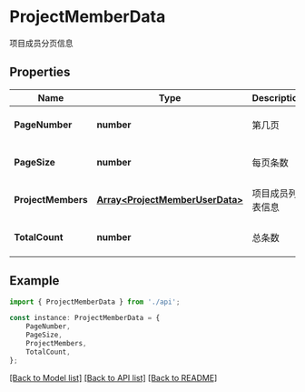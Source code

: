 # ProjectMemberData

项目成员分页信息

## Properties

Name | Type | Description | Notes
------------ | ------------- | ------------- | -------------
**PageNumber** | **number** | 第几页 | [optional] [default to undefined]
**PageSize** | **number** | 每页条数 | [optional] [default to undefined]
**ProjectMembers** | [**Array&lt;ProjectMemberUserData&gt;**](ProjectMemberUserData.md) | 项目成员列表信息 | [optional] [default to undefined]
**TotalCount** | **number** | 总条数 | [optional] [default to undefined]

## Example

```typescript
import { ProjectMemberData } from './api';

const instance: ProjectMemberData = {
    PageNumber,
    PageSize,
    ProjectMembers,
    TotalCount,
};
```

[[Back to Model list]](../README.md#documentation-for-models) [[Back to API list]](../README.md#documentation-for-api-endpoints) [[Back to README]](../README.md)
